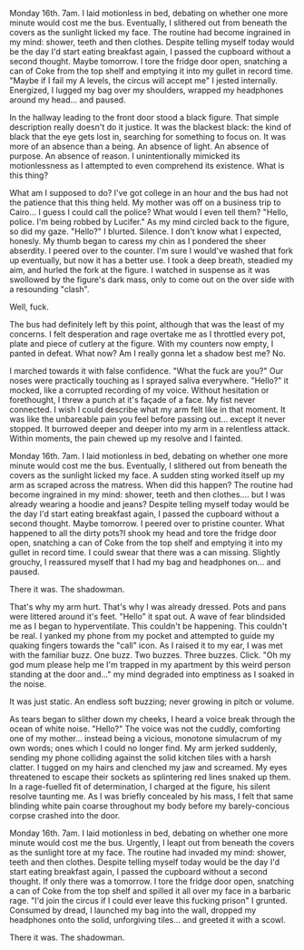 Monday 16th. 7am. I laid motionless in bed, debating on whether one more minute would cost me the bus. Eventually, I slithered out from beneath the covers as the sunlight licked my face. The routine had become ingrained in my mind: shower, teeth and then clothes. Despite telling myself today would be the day I'd start eating breakfast again, I passed the cupboard without a second thought. Maybe tomorrow. I tore the fridge door open, snatching a can of Coke from the top shelf and emptying it into my gullet in record time. "Maybe if I fail my A levels, the circus will accept me" I jested internally. Energized, I lugged my bag over my shoulders, wrapped my headphones around my head... and paused. 

In the hallway leading to the front door stood a black figure. That simple description really doesn't do it justice. It was the blackest black: the kind of black that the eye gets lost in, searching for something to focus on. It was more of an absence than a being. An absence of light. An absence of purpose. An absence of reason. I unintentionally mimicked its motionlessness as I attempted to even comprehend its existence. What is this thing? 

What am I supposed to do? I've got college in an hour and the bus had not the patience that this thing held. My mother was off on a business trip to Cairo... I guess I could call the police? What would I even tell them? "Hello, police. I'm being robbed by Lucifer." As my mind circled back to the figure, so did my gaze. "Hello?" I blurted. Silence. I don't know what I expected, honesly. My thumb began to caress my chin as I pondered the sheer abserdity. I peered over to the counter. I'm sure I would've washed that fork up eventually, but now it has a better use. I took a deep breath, steadied my aim, and hurled the fork at the figure. I watched in suspense as it was swollowed by the figure's dark mass, only to come out on the over side with a resounding "clash".

Well, fuck.

The bus had definitely left by this point, although that was the least of my concerns. I felt desperation and rage overtake me as I throttled every pot, plate and piece of cutlery at the figure. With my counters now empty, I panted in defeat. What now? Am I really gonna let a shadow best me? No.

I marched towards it with false confidence. "What the fuck are you?" Our noses were practically touching as I sprayed saliva everywhere. "Hello?" it mocked, like a corrupted recording of my voice. Without hesitation or forethought, I threw a punch at it's façade of a face. My fist never connected. I wish I could describe what my arm felt like in that moment. It was like the unbareable pain you feel before passing out... except it never stopped. It burrowed deeper and deeper into my arm in a relentless attack. Within moments, the pain chewed up my resolve and I fainted.

Monday 16th. 7am. I laid motionless in bed, debating on whether one more minute would cost me the bus. Eventually, I slithered out from beneath the covers as the sunlight licked my face. A sudden sting worked itself up my arm as scraped across the matress. When did this happen? The routine had become ingrained in my mind: shower, teeth and then clothes.... but I was already wearing a hoodie and jeans? Despite telling myself today would be the day I'd start eating breakfast again, I passed the cupboard without a second thought. Maybe tomorrow. I peered over to pristine counter. What happened to all the dirty pots?I shook my head and tore the fridge door open, snatching a can of Coke from the top shelf and emptying it into my gullet in record time. I could swear that there was a can missing. Slightly grouchy, I reassured myself that I had my bag and headphones on... and paused. 

There it was. The shadowman.

That's why my arm hurt. That's why I was already dressed. Pots and pans were littered around it's feet. "Hello" it spat out. A wave of fear blindsided me as I began to hyperventilate. This couldn't be happening. This couldn't be real. I yanked my phone from my pocket and attempted to guide my quaking fingers towards the "call" icon. As I raised it to my ear, I was met with the familiar buzz. One buzz. Two buzzes. Three buzzes. Click. "Oh my god mum please help me I'm trapped in my apartment by this weird person standing at the door and..." my mind degraded into emptiness as I soaked in the noise. 

It was just static. An endless soft buzzing; never growing in pitch or volume.

As tears began to slither down my cheeks, I heard a voice break through the ocean of white noise. "Hello?" The voice was not the cuddly, comforting one of my mother... instead being a vicious, monotone simulacrum of my own words; ones which I could no longer find. My arm jerked suddenly, sending my phone colliding against the solid kitchen tiles with a harsh clatter. I tugged on my hairs and clenched my jaw and screamed. My eyes threatened to escape their sockets as splintering red lines snaked up them. In a rage-fuelled fit of determination, I charged at the figure, his silent resolve taunting me. As I was briefly concealed by his mass, I felt that same blinding white pain coarse throughout my body before my barely-concious corpse crashed into the door.

Monday 16th. 7am. I laid motionless in bed, debating on whether one more minute would cost me the bus. Urgently, I leapt out from beneath the covers as the sunlight tore at my face. The routine had invaded my mind: shower, teeth and then clothes. Despite telling myself today would be the day I'd start eating breakfast again, I passed the cupboard without a second thought. If only there was a tomorrow. I tore the fridge door open, snatching a can of Coke from the top shelf and spilled it all over my face in a barbaric rage. "I'd join the
circus if I could ever leave this fucking prison" I grunted. Consumed by dread, I launched my bag into the wall, dropped my headphones onto the solid, unforgiving tiles... and greeted it with a scowl. 

There it was. The shadowman.